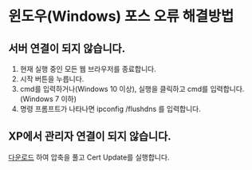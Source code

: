 # 윈도우(Windows) 포스 오류 해결방법

## 서버 연결이 되지 않습니다.

1. 현재 실행 중인 모든 웹 브라우저를 종료합니다.
2. 시작 버튼을 누릅니다.
3. cmd를 입력하거나(Windows 10 이상), 실행을 클릭하고 cmd를 입력합니다. (Windows 7 이하)
4. 명령 프롬프트가 나타나면 ipconfig /flushdns 를 입력합니다.

## XP에서 관리자 연결이 되지 않습니다.

[다운로드](root_update.zip) 하여 압축을 풀고 Cert Update를 실행합니다.
